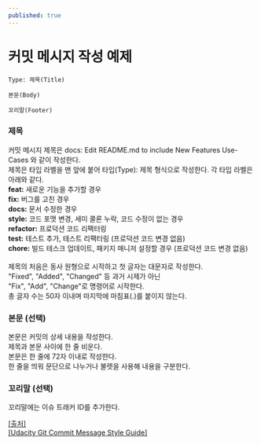 ```yaml
---
published: true
---
```

# 커밋 메시지 작성 예제

~~~
Type: 제목(Title)

본문(Body)

꼬리말(Footer)
~~~

### 제목
커밋 메시지 제목은 docs: Edit README.md to include New Features Use-Cases 와 같이 작성한다.
<br>제목은 타입 라벨을 맨 앞에 붙어 타입(Type): 제목 형식으로 작성한다. 각 타입 라벨은 아래와 같다.
<br>**feat:** 새로운 기능을 추가할 경우
<br>**fix:** 버그를 고친 경우
<br>**docs:** 문서 수정한 경우
<br>**style:** 코드 포맷 변경, 세미 콜론 누락, 코드 수정이 없는 경우
<br>**refactor:** 프로덕션 코드 리팩터링
<br>**test:** 테스트 추가, 테스트 리팩터링 (프로덕션 코드 변경 없음)
<br>**chore:** 빌드 테스크 업데이트, 패키지 매니저 설정할 경우 (프로덕션 코드 변경 없음)
<br>
<br>제목의 처음은 동사 원형으로 시작하고 첫 글자는 대문자로 작성한다.
<br>"Fixed", "Added", "Changed" 등 과거 시제가 아닌
<br>"Fix", "Add", "Change"로 명령어로 시작한다.
<br>총 글자 수는 50자 이내며 마지막에 마침표(.)를 붙이지 않는다.

### 본문 (선택)
본문은 커밋의 상세 내용을 작성한다.
<br>제목과 본문 사이에 한 줄 비운다.
<br>본문은 한 줄에 72자 이내로 작성한다.
<br>한 줄을 띄워 문단으로 나누거나 불렛을 사용해 내용을 구분한다.

### 꼬리말 (선택)
꼬리말에는 이슈 트래커 ID를 추가한다.

[[출처]](https://sujinlee.me/professional-github/)<br>
[[Udacity Git Commit Message Style Guide]](https://udacity.github.io/git-styleguide/)
